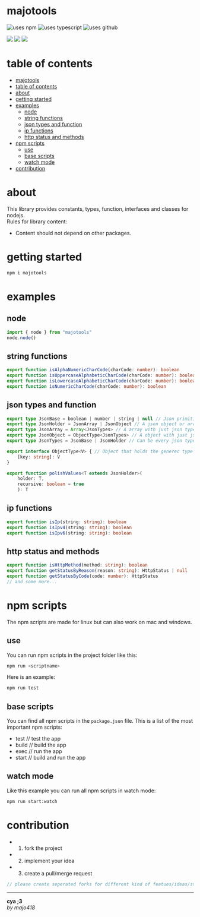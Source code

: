 # majotools
![uses npm](https://img.shields.io/npm/v/majotools.svg?style=plastic&logo=npm&color=red)
![uses typescript](https://img.shields.io/badge/dynamic/json?style=plastic&color=blue&label=Typescript&prefix=v&query=devDependencies.typescript&url=https%3A%2F%2Fraw.githubusercontent.com%2Fmajo418%2Fmajotools%2Fmain%2Fpackage.json)
![uses github](https://img.shields.io/badge/dynamic/json?style=plastic&color=darkviolet&label=GitHub&prefix=v&query=version&url=https%3A%2F%2Fraw.githubusercontent.com%2Fmajo418%2Fmajotools%2Fmain%2Fpackage.json)

![](https://img.shields.io/badge/dynamic/json?color=darkred&label=open%20issues&query=open_issues&suffix=x&url=https%3A%2F%2Fapi.github.com%2Frepos%2Fmajo418%2Fmajotools)
![](https://img.shields.io/badge/dynamic/json?color=navy&label=forks&query=forks&suffix=x&url=https%3A%2F%2Fapi.github.com%2Frepos%2Fmajo418%2Fmajotools)
![](https://img.shields.io/badge/dynamic/json?color=green&label=subscribers&query=subscribers_count&suffix=x&url=https%3A%2F%2Fapi.github.com%2Frepos%2Fmajo418%2Fmajotools)

# table of contents
- [majotools](#majotools)
- [table of contents](#table-of-contents)
- [about](#about)
- [getting started](#getting-started)
- [examples](#examples)
  - [node](#node)
  - [string functions](#string-functions)
  - [json types and function](#json-types-and-function)
  - [ip functions](#ip-functions)
  - [http status and methods](#http-status-and-methods)
- [npm scripts](#npm-scripts)
  - [use](#use)
  - [base scripts](#base-scripts)
  - [watch mode](#watch-mode)
- [contribution](#contribution)

# about
This library provides constants, types, function, interfaces and classes for nodejs.  
Rules for library content:
- Content should not depend on other packages.

# getting started

```sh
npm i majotools
```

# examples

## node
```ts
import { node } from "majotools"
node.node()
```

## string functions
```ts
export function isAlphaNumericCharCode(charCode: number): boolean
export function isUppercaseAlphabeticCharCode(charCode: number): boolean
export function isLowercaseAlphabeticCharCode(charCode: number): boolean
export function isNumericCharCode(charCode: number): boolean
```

## json types and function
```ts
export type JsonBase = boolean | number | string | null // Json primitive types
export type JsonHolder = JsonArray | JsonObject // A json object or array
export type JsonArray = Array<JsonTypes> // A array with just json type values
export type JsonObject = ObjectType<JsonTypes> // A object with just json type values
export type JsonTypes = JsonBase | JsonHolder // Can be every json type

export interface ObjectType<V> { // Object that holds the generec type as values
    [key: string]: V
}

export function polishValues<T extends JsonHolder>(
    holder: T,
    recursive: boolean = true
    ): T
```

## ip functions
```ts
export function isIp(string: string): boolean 
export function isIpv4(string: string): boolean
export function isIpv6(string: string): boolean
```


## http status and methods
```ts
export function isHttpMethod(method: string): boolean
export function getStatusByReason(reason: string): HttpStatus | null
export function getStatusByCode(code: number): HttpStatus
// and some more...
```

# npm scripts
The npm scripts are made for linux but can also work on mac and windows.
## use
You can run npm scripts in the project folder like this:
```sh
npm run <scriptname>
```
Here is an example:
```sh
npm run test
```

## base scripts
You can find all npm scripts in the `package.json` file.
This is a list of the most important npm scripts:
 - test // test the app
 - build // build the app
 - exec // run the app
 - start // build and run the app

## watch mode
Like this example you can run all npm scripts in watch mode:
```sh
npm run start:watch
```

# contribution
 - 1. fork the project
 - 2. implement your idea
 - 3. create a pull/merge request
```ts
// please create seperated forks for different kind of featues/ideas/structure changes/implementations
```

---
**cya ;3**  
*by majo418*
